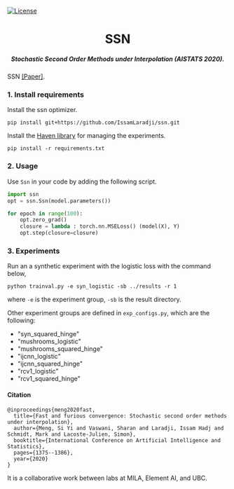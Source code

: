 

[![License](https://img.shields.io/badge/License-Apache%202.0-blue.svg)](https://opensource.org/licenses/Apache-2.0)

<h1 align="center">SSN </h1>
<h5 align="center">Stochastic Second Order Methods under Interpolation (AISTATS 2020).</h5>


SSN [[Paper]](https://arxiv.org/pdf/1910.04920.pdf). 


### 1. Install requirements
Install the ssn optimizer.

`pip install git+https://github.com/IssamLaradji/ssn.git`


Install the [Haven library](https://github.com/ElementAI/haven) for managing the experiments.

`pip install -r requirements.txt`

### 2. Usage
Use `Ssn` in your code by adding the following script.

```python
import ssn
opt = ssn.Ssn(model.parameters())

for epoch in range(100):
    opt.zero_grad()
    closure = lambda : torch.nn.MSELoss() (model(X), Y)
    opt.step(closure=closure)
```

### 3. Experiments

Run an a synthetic experiment with the logistic loss with the command below,

`python trainval.py -e syn_logistic -sb ../results -r 1`

where `-e` is the experiment group, `-sb` is the result directory.

Other experiment groups are defined in `exp_configs.py`, which are the following:

- "syn_squared_hinge" 
- "mushrooms_logistic"
- "mushrooms_squared_hinge"
- "ijcnn_logistic"
- "ijcnn_squared_hinge"
- "rcv1_logistic"
- "rcv1_squared_hinge"

#### Citation

```
@inproceedings{meng2020fast,
  title={Fast and furious convergence: Stochastic second order methods under interpolation},
  author={Meng, Si Yi and Vaswani, Sharan and Laradji, Issam Hadj and Schmidt, Mark and Lacoste-Julien, Simon},
  booktitle={International Conference on Artificial Intelligence and Statistics},
  pages={1375--1386},
  year={2020}
}
```

It is a collaborative work between labs at MILA, Element AI, and UBC.
